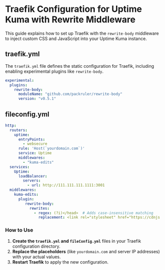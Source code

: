 # Traefik Configuration for Uptime Kuma with Rewrite Middleware

This guide explains how to set up Traefik with the `rewrite-body` middleware to inject custom CSS and JavaScript into your Uptime Kuma instance.

## traefik.yml

The `traefik.yml` file defines the static configuration for Traefik, including enabling experimental plugins like `rewrite-body`.
```yaml
experimental:
  plugins:
    rewrite-body:
      moduleName: "github.com/packruler/rewrite-body"
      version: "v0.5.1"
```
  
## fileconfig.yml
```yaml
http:
  routers:      
    uptime:
      entryPoints:
        - websecure
      rule: 'Host(`yourdomain.com`)'
      service: Uptime
      middlewares:
        - "kuma-edits"
  services:    
    Uptime:
      loadBalancer:
        servers:
          - url: http://111.111.111.1111:3001       
  middlewares:
    kuma-edits:
      plugin:
         rewrite-body:
           rewrites:
             - regex: (?i)</head>  # Adds case-insensitive matching
               replacement: <link rel="stylesheet" href="https://cdnjs.cloudflare.com/ajax/libs/font-awesome/6.0.0/css/all.min.css"><script src="https://yourdomainhere.com/edits.js"></script></head>
```


### How to Use

1. **Create the `traefik.yml` and `fileConfig.yml`** files in your Traefik configuration directory.
2. **Replace the placeholders** (like `yourdomain.com` and server IP addresses) with your actual values.
3. **Restart Traefik** to apply the new configuration.

